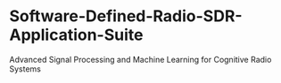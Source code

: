 # Software-Defined-Radio-SDR-Application-Suite
Advanced Signal Processing and Machine Learning for Cognitive Radio Systems
